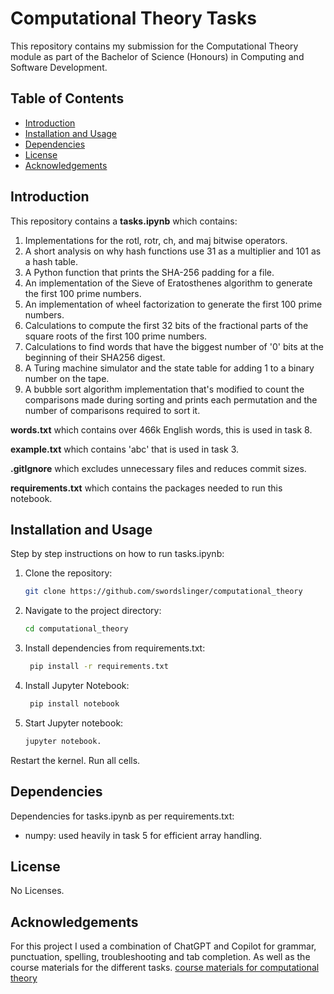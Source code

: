 # Computational Theory Tasks
This repository contains my submission for the Computational Theory module as part of the Bachelor of Science (Honours) in Computing and Software Development.

## Table of Contents
- [Introduction](#introduction)
- [Installation and Usage](#installation-and-usage)
- [Dependencies](#dependencies)
- [License](#license)
- [Acknowledgements](#acknowledgements)

## Introduction
This repository contains a **tasks.ipynb** which contains:
  1. Implementations for the rotl, rotr, ch, and maj bitwise operators.
  2. A short analysis on why hash functions use 31 as a multiplier and 101 as a hash table.
  3. A Python function that prints the SHA-256 padding for a file.
  4. An implementation of the Sieve of Eratosthenes algorithm to generate the first 100 prime numbers.
  5. An implementation of wheel factorization to generate the first 100 prime numbers.
  6. Calculations to compute the first 32 bits of the fractional parts of the square roots of the first 100 prime numbers.
  7. Calculations to find words that have the biggest number of '0' bits at the beginning of their SHA256 digest.
  8. A Turing machine simulator and the state table for adding 1 to a binary number on the tape.
  9. A bubble sort algorithm implementation that's modified to count the comparisons made during sorting and prints each permutation and the number of comparisons required to sort it.

 **words.txt** which contains over 466k English words, this is used in task 8.

 **example.txt** which contains 'abc' that is used in task 3.

 **.gitIgnore** which excludes unnecessary files and reduces commit sizes.

 **requirements.txt** which contains the packages needed to run this notebook.

## Installation and Usage
Step by step instructions on how to run tasks.ipynb:
1. Clone the repository:
   ```bash
   git clone https://github.com/swordslinger/computational_theory
2. Navigate to the project directory:
    ```bash
    cd computational_theory
3. Install dependencies from requirements.txt:
   ```bash
    pip install -r requirements.txt
4. Install Jupyter Notebook:
   ```bash
    pip install notebook
5. Start Jupyter notebook:
    ```bash
    jupyter notebook.
Restart the kernel.
Run all cells.

## Dependencies
Dependencies for tasks.ipynb as per requirements.txt:

- numpy: used heavily in task 5 for efficient array handling.

## License
No Licenses.

## Acknowledgements
For this project I used a combination of ChatGPT and Copilot for grammar, punctuation, spelling, troubleshooting and tab completion. As well as the course materials for the different tasks. [course materials for computational theory](https://github.com/ianmcloughlin/computational_theory/tree/main/materials)
